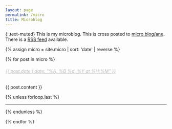 ```yaml
---
layout: page
permalink: /micro
title: Microblog
---
```


{:.text-muted}
This is my microblog. This is cross posted to
[micro.blog/ane](http://micro.blog/ane). There is a [RSS feed](/feed-micro.xml) available.

{% assign micro = site.micro | sort: 'date' | reverse %}

{% for post in micro %}
<div class="micro micro-lg" id="{{ post.date | date: "%Y%m%d%H%M" }}">
  <h6 class="text-uppercase">
    <a style="color: #bbb;" href="{{ site.url }}{{ post.url }}">{{ post.date | date: "%A, %B %d, %Y at %H:%M" }}</a>
  </h6>
  
  {{ post.content }}
  
  {% unless forloop.last %}
    <hr class="my-4"/>
  {% endunless %}
</div>
{% endfor %}

